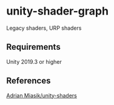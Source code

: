 # unity-shader-graph

Legacy shaders, URP shaders

## Requirements
Unity 2019.3 or higher

## References
[Adrian Miasik/unity-shaders](https://github.com/adrian-miasik/unity-shaders)  
